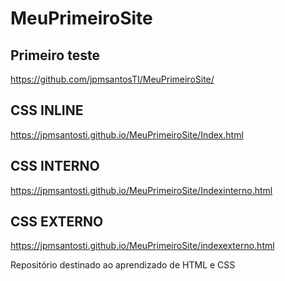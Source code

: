 # MeuPrimeiroSite

## Primeiro teste
https://github.com/jpmsantosTI/MeuPrimeiroSite/


## CSS INLINE
https://jpmsantosti.github.io/MeuPrimeiroSite/Index.html

## CSS INTERNO
https://jpmsantosti.github.io/MeuPrimeiroSite/Indexinterno.html

## CSS EXTERNO
https://jpmsantosti.github.io/MeuPrimeiroSite/indexexterno.html

Repositório destinado ao aprendizado de HTML e CSS
